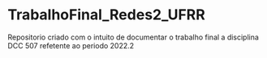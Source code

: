 # TrabalhoFinal_Redes2_UFRR
Repositorio criado com o intuito de documentar o trabalho final a disciplina DCC 507 refetente ao periodo 2022.2

